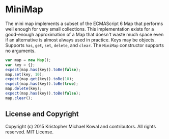 
# MiniMap

The mini map implements a subset of the ECMAScript 6 Map that performs well
enough for very small collections.
This implementation exists for a good-enough approximation of a Map that doesn't
waste much space even if an alternative is almost always used in practice.
Keys may be objects.
Supports `has`, `get`, `set`, `delete`, and `clear`.
The `MiniMap` constructor supports no arguments.

```js
var map = new Map();
var key = {};
expect(map.has(key)).toBe(false);
map.set(key, 10);
expect(map.get(key)).toBe(10);
expect(map.has(key)).toBe(true);
map.delete(key);
expect(map.has(key)).toBe(false);
map.clear();
```

## License and Copyright

Copyright (c) 2015 Kristopher Michael Kowal and contributors.
All rights reserved.
MIT License.

